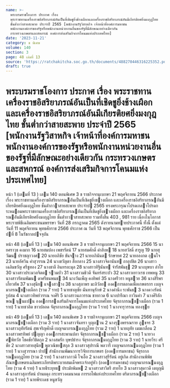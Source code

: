 ```yaml
---
name: >-
  พระบรมราชโองการ ประกาศ เรื่อง
  พระราชทานเครื่องราชอิสริยาภรณ์อันเป็นที่เชิดชูยิ่งช้างเผือกและเครื่องราชอิสริยาภรณ์อันมีเกียรติยศยิ่งมงกุฎไทย
  ชั้นต่ำกว่าสายสะพาย ประจำปี 2565 [พนักงานรัฐวิสาหกิจ เจ้าหน้าที่องค์การมหาชน
  พนักงานองค์การของรัฐหรือพนักงานหน่วยงานอื่นของรัฐที่มีลักษณะอย่างเดียวกัน
  กระทรวงเกษตรและสหกรณ์ องค์การส่งเสริมกิจการโคนมแห่งประเทศไทย]
date: '2023-11-21'
category: ข พิเศษ
volume: 140
section: 3
page: 48 เล่มที่ 13
source: 'https://ratchakitcha.soc.go.th/documents/488270446316225352.pdf'
draft: true
---
```


# พระบรมราชโองการ ประกาศ เรื่อง พระราชทานเครื่องราชอิสริยาภรณ์อันเป็นที่เชิดชูยิ่งช้างเผือกและเครื่องราชอิสริยาภรณ์อันมีเกียรติยศยิ่งมงกุฎไทย ชั้นต่ำกว่าสายสะพาย ประจำปี 2565 [พนักงานรัฐวิสาหกิจ เจ้าหน้าที่องค์การมหาชน พนักงานองค์การของรัฐหรือพนักงานหน่วยงานอื่นของรัฐที่มีลักษณะอย่างเดียวกัน กระทรวงเกษตรและสหกรณ์ องค์การส่งเสริมกิจการโคนมแห่งประเทศไทย]

หน้า 1 (เลมที่ 13 ) เลม 140 ตอนพิเศษ 3 ข ราชกิจจานุเบกษา 21 พฤศจิกายน 2566 ประกาศ เรื่อง พระราชทานเครื่องราชอิสริยาภรณอันเป็นที่เชิดชูยิ่งชางเผือก และเครื่องราชอิสริยาภรณอันมีเกียรติยศยิ่งมงกุฎไทย ชั้นต่ํากวาสายสะพาย ประจําป 2565 ทรงพระกรุณาโปรดเกลาโปรดกระหมอมพระราชทานเครื่องราชอิสริยาภรณอันเป็นที่เชิดชูยิ่งชางเผือก และเครื่องราชอิสริยาภรณอันมีเกียรติยศยิ่งมงกุฎไทย ชั้นต่ํากวาสายสะพาย รวมทั้งสิ้น 403 , 981 ราย เนื่องในโอกาสพระราชพิธีเฉลิมพระชนมพรรษา วันที่ 28 กรกฎาคม 2565 ดังรายนามทายประกาศนี้ ทั้งนี้ ตั้งแต่วันที่ 11 พฤศจิกายน พุทธศักราช 2566 ประกาศ ณ วันที่ 13 พฤศจิกายน พุทธศักราช 2566 เป็นปที่ 8 ในรัชกาลปจจุบัน

หน้า 48 (เลมที่ 13 ) เลม 140 ตอนพิเศษ 3 ข ราชกิจจานุเบกษา 21 พฤศจิกายน 2566 15 นายศราวุธ คงมาก 16 นายสมปอง เพชรรัตน์ 17 นายสมศักดิ์ ดําสิงห 18 นายสวัสดิ์ สารูญ 19 นายสุวัฒน ปราชญาวงศ 20 นายอภิชัย ขันจาง 21 นายอภินันต รักษายศ 22 นายอลงกต อุนใจ 23 นายอัศวิน คําสุวรรณ 24 นางขวัญตา สื่อกลาง 25 นางสาวจิดานันท ถาอุปชิต 26 นางสาวเฉลิมขวัญ ศรีชูทอง 27 นางชาลี อินทรละมุล 28 นางสาวทิฐินันท จํารัสพันธุ 29 นางบุษบา ลําใย 30 นางสาวประมวลจิตต รวมบัว 31 นางสาวมธิวดี จันทร์สระบัว 32 นางสาวเยาวเรช เทพหนู 33 นางสาวรัตนพัฒน ดาศรีธนพนธ 34 นางวันเพ็ญ คงทิพย์ 35 นางศรีวรา หนูชวย 36 นางสิริพร เกี้ยวทัพ 37 นางสุนีย แจงสวาง 38 นางสุภาพร มะลิวัลย องคการตลาดเพื่อเกษตรกร เบญจมาภรณชางเผือก (รวม 7 ราย) 1 นายชาญชัย ฉันทานุรักษ์ 2 นางคํานึง ระพันธ 3 นางดวงรัตน์ รูปสม 4 นางสาวทิพย์วรรณ จงศิริ 5 นางสาวนภวรรณ ชายกวด 6 นางปารีณา กาวินคํา 7 นางศิริลักษณ นุนแปน องคการสงเสริมกิจการโคนมแห่งประเทศไทย จัตุรถาภรณชางเผือก (รวม 1 ราย) 1 นายชวลิต ขาวปลอด จัตุรถาภรณมงกุฎไทย (รวม 1 ราย) 1 นางจารุวรรณ ทองซุย

หน้า 49 (เลมที่ 13 ) เลม 140 ตอนพิเศษ 3 ข ราชกิจจานุเบกษา 21 พฤศจิกายน 2566 เบญจมาภรณชางเผือก (รวม 3 ราย) 1 นางสาวจันทรา บุญอวน 2 นางรุงพรรณราย ภูขจร 3 นางสาวฤทัยรัตน์ สุขเจริญศักดิ์ เบญจมาภรณมงกุฎไทย (รวม 2 ราย) 1 นายฤทัย เมฆเกลื่อน 2 นางสาวพรทิพย์ ปญญา องคการสะพานปลา จัตุรถาภรณชางเผือก (รวม 2 ราย) 1 นายวงศพิทวัส โชคชัยวิชิตกุล 2 นางสมรัก บุษปธํารง จัตุรถาภรณมงกุฎไทย (รวม 3 ราย) 1 นายวีระ ศรีชัย 2 นางสาวสายสุนีย พูลวณิชยสกุล 3 นางสาวสุปราณี พลวารี เบญจมาภรณมงกุฎไทย (รวม 1 ราย) 1 นางสุวรรณา ปาป สํานักงานพัฒนาการวิจัยการเกษตร (องคการมหาชน) จัตุรถาภรณมงกุฎไทย (รวม 2 ราย) 1 นางสาวภาวดี ใจเอื้อ 2 นางสาวสุรีรัตน์ อยู่เกิด สํานักงานพิพิธภัณฑเกษตรเฉลิมพระเกียรติพระบาทสมเด็จพระเจ้าอยู่หัว (องคการมหาชน) เบญจมาภรณมงกุฎไทย (รวม 4 ราย) 1 นายธีระยุทธ ประมัยพิมพ 2 นางสาวสาวิตรี สายโย 3 นางสาวสุดาวดี เตบุญมี 4 นางสาวสุภารัตน์ ปานผดุง กระทรวงคมนาคม การรถไฟแห่งประเทศไทย ตริตาภรณชางเผือก (รวม 1 ราย) 1 นายพีระเดช หนูขวัญ
